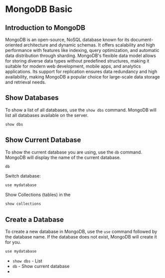# MongoDB Basic

## Introduction to MongoDB
MongoDB is an open-source, NoSQL database known for its document-oriented architecture and dynamic schemas. It offers scalability and high performance with features like indexing, query optimization, and automatic data distribution through sharding. MongoDB's flexible data model allows for storing diverse data types without predefined structures, making it suitable for modern web development, mobile apps, and analytics applications. Its support for replication ensures data redundancy and high availability, making MongoDB a popular choice for large-scale data storage and retrieval needs.


## Show Databases
To show a list of all databases, use the `show dbs` command. MongoDB will list all databases available on the server.

```javascript
show dbs
```
## Show Current Database

To show the current database you are using, use the `db` command. MongoDB will display the name of the current database.

```javascript
db
```

Switch database:
```javascript
use mydatabase
```

Show Collections (tables) in the
```javascript
show collections
```



## Create a Database
To create a new database in MongoDB, use the `use` command followed by the database name. If the database does not exist, MongoDB will create it for you.

```javascript    
use mydatabase
```

- `show dbs` - List    
-   `db` - Show current database
- 